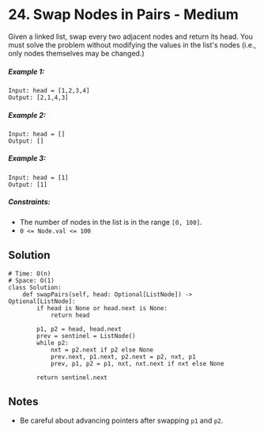 # 24. Swap Nodes in Pairs - Medium

Given a linked list, swap every two adjacent nodes and return its head. You must solve the problem without modifying the values in the list's nodes (i.e., only nodes themselves may be changed.)

##### Example 1:

```
Input: head = [1,2,3,4]
Output: [2,1,4,3]
```

##### Example 2:

```
Input: head = []
Output: []
```

##### Example 3:

```
Input: head = [1]
Output: [1]
```

##### Constraints:

- The number of nodes in the list is in the range `[0, 100]`.
- `0 <= Node.val <= 100`

## Solution

```
# Time: O(n)
# Space: O(1)
class Solution:
    def swapPairs(self, head: Optional[ListNode]) -> Optional[ListNode]:
        if head is None or head.next is None:
            return head
        
        p1, p2 = head, head.next
        prev = sentinel = ListNode()
        while p2:
            nxt = p2.next if p2 else None
            prev.next, p1.next, p2.next = p2, nxt, p1
            prev, p1, p2 = p1, nxt, nxt.next if nxt else None
        
        return sentinel.next
```

## Notes
- Be careful about advancing pointers after swapping `p1` and `p2`.